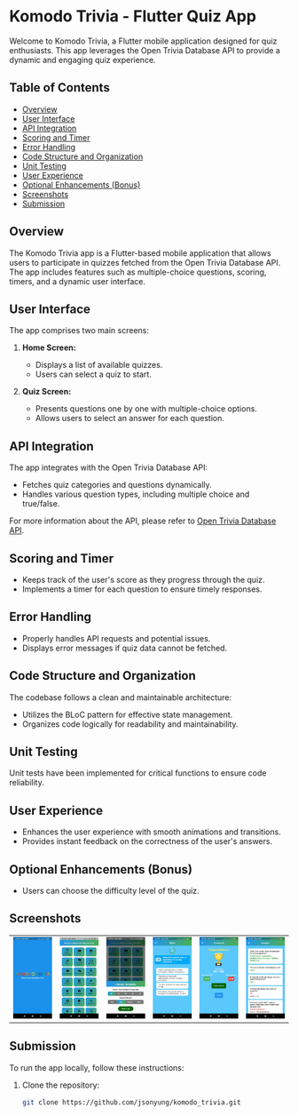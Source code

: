 # Komodo Trivia - Flutter Quiz App

Welcome to Komodo Trivia, a Flutter mobile application designed for quiz enthusiasts. This app leverages the Open Trivia Database API to provide a dynamic and engaging quiz experience.

## Table of Contents

- [Overview](#overview)
- [User Interface](#user-interface)
- [API Integration](#api-integration)
- [Scoring and Timer](#scoring-and-timer)
- [Error Handling](#error-handling)
- [Code Structure and Organization](#code-structure-and-organization)
- [Unit Testing](#unit-testing)
- [User Experience](#user-experience)
- [Optional Enhancements (Bonus)](#optional-enhancements-bonus)
- [Screenshots](#screenshots)
- [Submission](#submission)

## Overview

The Komodo Trivia app is a Flutter-based mobile application that allows users to participate in quizzes fetched from the Open Trivia Database API. The app includes features such as multiple-choice questions, scoring, timers, and a dynamic user interface.

## User Interface

The app comprises two main screens:

1. **Home Screen:**
    - Displays a list of available quizzes.
    - Users can select a quiz to start.

2. **Quiz Screen:**
    - Presents questions one by one with multiple-choice options.
    - Allows users to select an answer for each question.

## API Integration

The app integrates with the Open Trivia Database API:
- Fetches quiz categories and questions dynamically.
- Handles various question types, including multiple choice and true/false.

For more information about the API, please refer to [Open Trivia Database API](https://opentdb.com/api_config.php).

## Scoring and Timer

- Keeps track of the user's score as they progress through the quiz.
- Implements a timer for each question to ensure timely responses.

## Error Handling

- Properly handles API requests and potential issues.
- Displays error messages if quiz data cannot be fetched.

## Code Structure and Organization

The codebase follows a clean and maintainable architecture:
- Utilizes the BLoC pattern for effective state management.
- Organizes code logically for readability and maintainability.

## Unit Testing

Unit tests have been implemented for critical functions to ensure code reliability.

## User Experience
- Enhances the user experience with smooth animations and transitions.
- Provides instant feedback on the correctness of the user's answers.

## Optional Enhancements (Bonus)
- Users can choose the difficulty level of the quiz.


## Screenshots
<table>
  <tr>
    <td><img src="/screenshots/ani.gif" alt="Animated GIF" width="200"/></td>
    <td><img src="/screenshots/1.jpg" alt="Home Screen" width="200"/></td>
    <td><img src="/screenshots/2.jpg" alt="Home Screen" width="200"/></td>
    <td><img src="/screenshots/3.jpg" alt="Home Screen" width="200"/></td>
    <td><img src="/screenshots/4.jpg" alt="Home Screen" width="200"/></td>
    <td><img src="/screenshots/5.jpg" alt="Home Screen" width="200"/></td>
  </tr>
</table>

## Submission

To run the app locally, follow these instructions:

1. Clone the repository:

   ```bash
   git clone https://github.com/jsonyung/komodo_trivia.git
